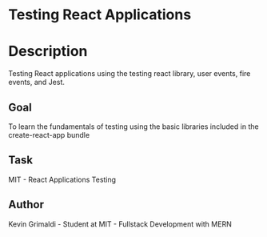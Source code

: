 # Testing React Applications

# Description

Testing React applications using the testing react library, user events, fire events, and Jest.

## Goal

To learn the fundamentals of testing using the basic libraries included in the create-react-app bundle

## Task

MIT - React Applications Testing

## Author

Kevin Grimaldi - Student at MIT - Fullstack Development with MERN
